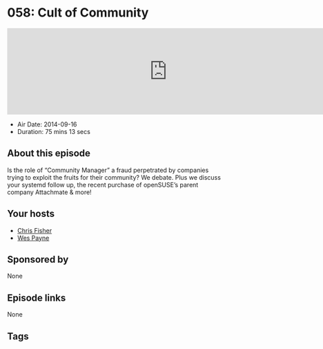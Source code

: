 # 058: Cult of Community

<iframe src="https://player.fireside.fm/v2/RUkczH-V+hJMB5z4Z?theme=dark" width="740" height="200" frameborder="0" scrolling="no"></iframe>

* Air Date: 2014-09-16
* Duration: 75 mins 13 secs

## About this episode

Is the role of “Community Manager” a fraud perpetrated by companies trying to exploit the fruits for their community? We debate. Plus we discuss your systemd follow up, the recent purchase of openSUSE’s parent company Attachmate & more!

## Your hosts
* [Chris Fisher](https://linuxunplugged.com/hosts/chrislas)
* [Wes Payne](https://linuxunplugged.com/hosts/wes)

## Sponsored by

None



## Episode links

None



## Tags

